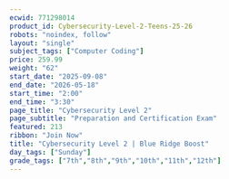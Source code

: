```yaml
---
ecwid: 771298014
product_id: Cybersecurity-Level-2-Teens-25-26
robots: "noindex, follow"
layout: "single"
subject_tags: ["Computer Coding"]
price: 259.99
weight: "62"
start_date: "2025-09-08"
end_date: "2026-05-18"
start_time: "2:00"
end_time: "3:30"
page_title: "Cybersecurity Level 2"
page_subtitle: "Preparation and Certification Exam"
featured: 213
ribbon: "Join Now"
title: "Cybersecurity Level 2 | Blue Ridge Boost"
day_tags: ["Sunday"]
grade_tags: ["7th","8th","9th","10th","11th","12th"]
---
```

